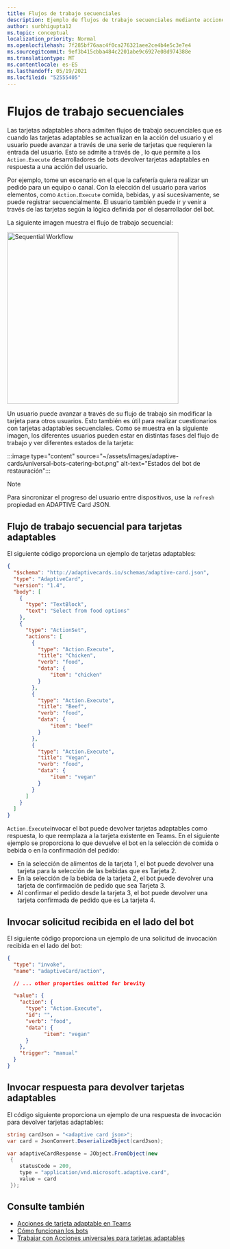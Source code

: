 ```yaml
---
title: Flujos de trabajo secuenciales
description: Ejemplo de flujos de trabajo secuenciales mediante acciones universales
author: surbhigupta12
ms.topic: conceptual
localization_priority: Normal
ms.openlocfilehash: 7f285bf76aac4f0ca276321aee2ce4b4e5c3e7e4
ms.sourcegitcommit: 9ef3b415cbba484c2201abe9c6927e08d974388e
ms.translationtype: MT
ms.contentlocale: es-ES
ms.lasthandoff: 05/19/2021
ms.locfileid: "52555405"
---
```

# <a name="sequential-workflows"></a>Flujos de trabajo secuenciales

Las tarjetas adaptables ahora admiten flujos de trabajo secuenciales que es cuando las tarjetas adaptables se actualizan en la acción del usuario y el usuario puede avanzar a través de una serie de tarjetas que requieren la entrada del usuario. Esto se admite a través de , lo que permite a los `Action.Execute` desarrolladores de bots devolver tarjetas adaptables en respuesta a una acción del usuario.

Por ejemplo, tome un escenario en el que la cafetería quiera realizar un pedido para un equipo o canal. Con la elección del usuario para varios elementos, como `Action.Execute` comida, bebidas, y así sucesivamente, se puede registrar secuencialmente. El usuario también puede ir y venir a través de las tarjetas según la lógica definida por el desarrollador del bot. <br/>

La siguiente imagen muestra el flujo de trabajo secuencial:

<img src="~/assets/images/bots/sequentialWorkflow.gif" alt="Sequential Workflow" width="400"/>

Un usuario puede avanzar a través de su flujo de trabajo sin modificar la tarjeta para otros usuarios. Esto también es útil para realizar cuestionarios con tarjetas adaptables secuenciales. Como se muestra en la siguiente imagen, los diferentes usuarios pueden estar en distintas fases del flujo de trabajo y ver diferentes estados de la tarjeta:

:::image type="content" source="~/assets/images/adaptive-cards/universal-bots-catering-bot.png" alt-text="Estados del bot de restauración":::

> [!NOTE]
> Para sincronizar el progreso del usuario entre dispositivos, use la `refresh` propiedad en ADAPTIVE Card JSON.

## <a name="sequential-workflow-for-adaptive-cards"></a>Flujo de trabajo secuencial para tarjetas adaptables

El siguiente código proporciona un ejemplo de tarjetas adaptables:

```JSON
{
  "$schema": "http://adaptivecards.io/schemas/adaptive-card.json",
  "type": "AdaptiveCard",
  "version": "1.4",
  "body": [
    {
      "type": "TextBlock",
      "text": "Select from food options"
    },
    { 
      "type": "ActionSet",
      "actions": [
        {
          "type": "Action.Execute",
          "title": "Chicken",
          "verb": "food",
          "data": {
              "item": "chicken"
          }
        },
        {
          "type": "Action.Execute",
          "title": "Beef",
          "verb": "food",
          "data": {
              "item": "beef"
          }
        },
        {
          "type": "Action.Execute",
          "title": "Vegan",
          "verb": "food",
          "data": {
              "item": "vegan"
          }
        }
      ]
    }
  ]
}
```

`Action.Execute`invocar el bot puede devolver tarjetas adaptables como respuesta, lo que reemplaza a la tarjeta existente en Teams.
En el siguiente ejemplo se proporciona lo que devuelve el bot en la selección de comida o bebida o en la confirmación del pedido:

* En la selección de alimentos de la tarjeta 1, el bot puede devolver una tarjeta para la selección de las bebidas que es Tarjeta 2.
* En la selección de la bebida de la tarjeta 2, el bot puede devolver una tarjeta de confirmación de pedido que sea Tarjeta 3.
* Al confirmar el pedido desde la tarjeta 3, el bot puede devolver una tarjeta confirmada de pedido que es La tarjeta 4.

## <a name="invoke-request-received-on-bot-side"></a>Invocar solicitud recibida en el lado del bot

El siguiente código proporciona un ejemplo de una solicitud de invocación recibida en el lado del bot:

```JSON
{ 
  "type": "invoke",
  "name": "adaptiveCard/action",

  // ... other properties omitted for brevity

  "value": { 
    "action": { 
      "type": "Action.Execute", 
      "id": "", 
      "verb": "food",
      "data": { 
            "item": "vegan"
      } 
    },
    "trigger": "manual" 
  }
}
```

## <a name="invoke-response-to-return-adaptive-cards"></a>Invocar respuesta para devolver tarjetas adaptables

El código siguiente proporciona un ejemplo de una respuesta de invocación para devolver tarjetas adaptables:

```C#
string cardJson = "<adaptive card json>";
var card = JsonConvert.DeserializeObject(cardJson);

var adaptiveCardResponse = JObject.FromObject(new
 {
    statusCode = 200,
    type = "application/vnd.microsoft.adaptive.card",
    value = card
 });
```

## <a name="see-also"></a>Consulte también

* [Acciones de tarjeta adaptable en Teams](~/task-modules-and-cards/cards/cards-actions.md#adaptive-cards-actions)
* [Cómo funcionan los bots](/azure/bot-service/bot-builder-basics?view=azure-bot-service-4.0&preserve-view=true)
* [Trabajar con Acciones universales para tarjetas adaptables](Work-with-universal-actions-for-adaptive-cards.md)
